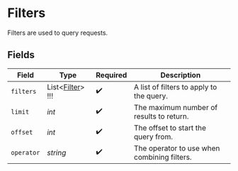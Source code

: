 # Filters

Filters are used to query requests.


## Fields

| Field                                               | Type                                                | Required                                            | Description                                         |
| --------------------------------------------------- | --------------------------------------------------- | --------------------------------------------------- | --------------------------------------------------- |
| `filters`                                           | List<[Filter](../../Models/Shared/Filter.md)>   !!! | :heavy_check_mark:                                  | A list of filters to apply to the query.            |
| `limit`                                             | *int*                                               | :heavy_check_mark:                                  | The maximum number of results to return.            |
| `offset`                                            | *int*                                               | :heavy_check_mark:                                  | The offset to start the query from.                 |
| `operator`                                          | *string*                                            | :heavy_check_mark:                                  | The operator to use when combining filters.         |